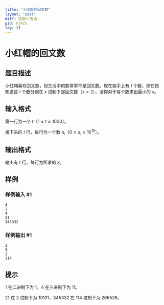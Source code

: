 ```yaml
---
title: "小红帽的回文数"
layout: "post"
diff: 提高+/省选-
pid: P2425
tag: []
---
```

# 小红帽的回文数
## 题目描述

小红帽喜欢回文数，但生活中的数常常不是回文数。现在她手上有 $t$ 个数，现在她知道这 $t$ 个数分别在 $x$ 进制下是回文数（$x \ge 2$），请你对于每个数求出最小的 $x$。
## 输入格式

第一行为一个 $t$（$1 \le t \le 1000$）。

接下来的 $t$ 行，每行为一个数 $a_i$（$0 \le a_i \le 10 ^ {10}$）。
## 输出格式

输出有 $t$ 行，每行为所求的 $x$。
## 样例

### 样例输入 #1
```
4
1
4
21
345332
```
### 样例输出 #1
```
2
3
2
114
```
## 提示

$1$ 在二进制下为 $1$，$4$ 在三进制下为 $11$。

$21$ 在 $2$ 进制下为 $10101$，$345332$ 在 $114$ 进制下为 $266526$。
